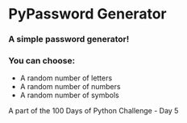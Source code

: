 # PyPassword Generator

### A simple password generator!
### You can choose:

- A random number of letters
- A random number of numbers
- A random number of symbols

A part of the 100 Days of Python Challenge -  Day 5